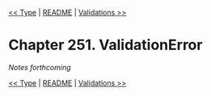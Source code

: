 [&lt;&lt; Type](ch250-type.md) | [README](README.md) | [Validations &gt;&gt;](ch252-validations.md)

# Chapter 251. ValidationError

*Notes forthcoming*

[&lt;&lt; Type](ch250-type.md) | [README](README.md) | [Validations &gt;&gt;](ch252-validations.md)